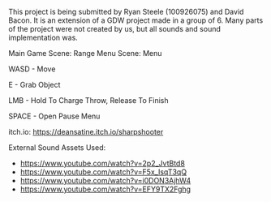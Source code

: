 This project is being submitted by Ryan Steele (100926075) and David Bacon. It is an extension of a GDW project made in a group of 6. Many parts of the project were not created by us, but all sounds and sound implementation was.

Main Game Scene: Range
Menu Scene: Menu


WASD - Move

E - Grab Object

LMB - Hold To Charge Throw, Release To Finish

SPACE - Open Pause Menu


itch.io: https://deansatine.itch.io/sharpshooter

External Sound Assets Used:
- https://www.youtube.com/watch?v=2p2_JvtBtd8 
- https://www.youtube.com/watch?v=F5x_IsqT3qQ 
- https://www.youtube.com/watch?v=i0DON3AjhW4
- https://www.youtube.com/watch?v=EFY9TX2Fghg
